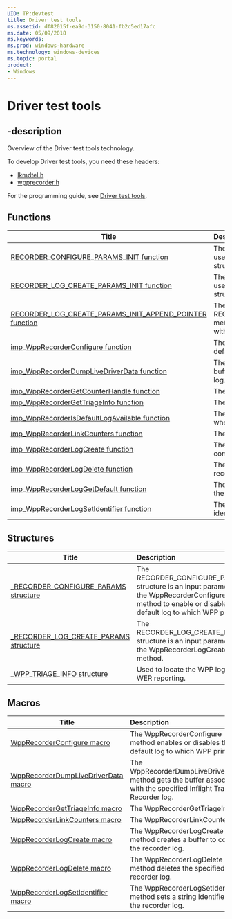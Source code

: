 ```yaml
---
UID: TP:devtest
title: Driver test tools
ms.assetid: df82015f-ea9d-3150-8041-fb2c5ed17afc
ms.date: 05/09/2018
ms.keywords: 
ms.prod: windows-hardware
ms.technology: windows-devices
ms.topic: portal
product:
- Windows
---
```


# Driver test tools

## -description

Overview of the Driver test tools technology.

To develop Driver test tools, you need these headers:

 * [lkmdtel.h](../lkmdtel/index.md)
 * [wpprecorder.h](../wpprecorder/index.md)

For the programming guide, see [Driver test tools](https://docs.microsoft.com/windows-hardware/drivers/devtest).

## Functions

| Title   | Description   |
| ---- |:---- |
| [RECORDER_CONFIGURE_PARAMS_INIT function](../wpprecorder/nf-wpprecorder-recorder_configure_params_init.md) | The RECORDER_CONFIGURE_PARAMS_INIT function is used to initialize the RECORDER_CONFIGURE_PARAMS structure. |
| [RECORDER_LOG_CREATE_PARAMS_INIT function](../wpprecorder/nf-wpprecorder-recorder_log_create_params_init.md) | The RECORDER_LOG_CREATE_PARAMS_INIT function is used to initialize the RECORDER_LOG_CREATE_PARAMS structure. |
| [RECORDER_LOG_CREATE_PARAMS_INIT_APPEND_POINTER function](../wpprecorder/nf-wpprecorder-recorder_log_create_params_init_append_pointer.md) | The RECORDER_LOG_CREATE_PARAMS_INIT_APPEND_POINTER method initializes the RECORDER_LOG_CREATE_PARAMS with the pointer to link logs. |
| [imp_WppRecorderConfigure function](../wpprecorder/nf-wpprecorder-imp_wpprecorderconfigure.md) | The WppRecorderConfigure method enables or disables the default log to which WPP prints. |
| [imp_WppRecorderDumpLiveDriverData function](../wpprecorder/nf-wpprecorder-imp_wpprecorderdumplivedriverdata.md) | The WppRecorderDumpLiveDriverData method gets the buffer associated with the specified Inflight Trace Recorder log. |
| [imp_WppRecorderGetCounterHandle function](../wpprecorder/nf-wpprecorder-imp_wpprecordergetcounterhandle.md) | The WppRecorderGetCounterHandle method. |
| [imp_WppRecorderGetTriageInfo function](../wpprecorder/nf-wpprecorder-imp_wpprecordergettriageinfo.md) | The WppRecorderGetTriageInfo. |
| [imp_WppRecorderIsDefaultLogAvailable function](../wpprecorder/nf-wpprecorder-imp_wpprecorderisdefaultlogavailable.md) | The WppRecorderIsDefaultLogAvailable method determines whether the default log is available. |
| [imp_WppRecorderLinkCounters function](../wpprecorder/nf-wpprecorder-imp_wpprecorderlinkcounters.md) | The WppRecorderLinkCounters. |
| [imp_WppRecorderLogCreate function](../wpprecorder/nf-wpprecorder-imp_wpprecorderlogcreate.md) | The WppRecorderLogCreate method creates a buffer to contain the recorder log. |
| [imp_WppRecorderLogDelete function](../wpprecorder/nf-wpprecorder-imp_wpprecorderlogdelete.md) | The WppRecorderLogDelete method deletes the specified recorder log. |
| [imp_WppRecorderLogGetDefault function](../wpprecorder/nf-wpprecorder-imp_wpprecorderloggetdefault.md) | The WppRecorderLogGetDefault method gets a handle to the default recorder log. |
| [imp_WppRecorderLogSetIdentifier function](../wpprecorder/nf-wpprecorder-imp_wpprecorderlogsetidentifier.md) | The WppRecorderLogSetIdentifier method sets a string identifier for the recorder log. |

## Structures

| Title   | Description   |
| ---- |:---- |
| [_RECORDER_CONFIGURE_PARAMS structure](../wpprecorder/ns-wpprecorder-_recorder_configure_params.md) | The RECORDER_CONFIGURE_PARAMS structure is an input parameter to the WppRecorderConfigure method to enable or disable the default log to which WPP prints. |
| [_RECORDER_LOG_CREATE_PARAMS structure](../wpprecorder/ns-wpprecorder-_recorder_log_create_params.md) | The RECORDER_LOG_CREATE_PARAMS structure is an input parameter to the WppRecorderLogCreate method. |
| [_WPP_TRIAGE_INFO structure](../wpprecorder/ns-wpprecorder-_wpp_triage_info.md) | Used to locate the WPP log for WER reporting. |

## Macros

| Title   | Description   |
| ---- |:---- |
| [WppRecorderConfigure macro](../wpprecorder/nf-wpprecorder-wpprecorderconfigure.md) | The WppRecorderConfigure method enables or disables the default log to which WPP prints. |
| [WppRecorderDumpLiveDriverData macro](../wpprecorder/nf-wpprecorder-wpprecorderdumplivedriverdata.md) | The WppRecorderDumpLiveDriverData method gets the buffer associated with the specified Inflight Trace Recorder log. |
| [WppRecorderGetTriageInfo macro](../wpprecorder/nf-wpprecorder-wpprecordergettriageinfo.md) | The WppRecorderGetTriageInfo. |
| [WppRecorderLinkCounters macro](../wpprecorder/nf-wpprecorder-wpprecorderlinkcounters.md) | The WppRecorderLinkCounters. |
| [WppRecorderLogCreate macro](../wpprecorder/nf-wpprecorder-wpprecorderlogcreate.md) | The WppRecorderLogCreate method creates a buffer to contain the recorder log. |
| [WppRecorderLogDelete macro](../wpprecorder/nf-wpprecorder-wpprecorderlogdelete.md) | The WppRecorderLogDelete method deletes the specified recorder log. |
| [WppRecorderLogSetIdentifier macro](../wpprecorder/nf-wpprecorder-wpprecorderlogsetidentifier.md) | The WppRecorderLogSetIdentifier method sets a string identifier for the recorder log. |

